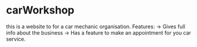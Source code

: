 # carWorkshop
this is a website to for a car mechanic organisation.
Features:
-> Gives full info about the business
-> Has a feature to make an appointment for you car service.
